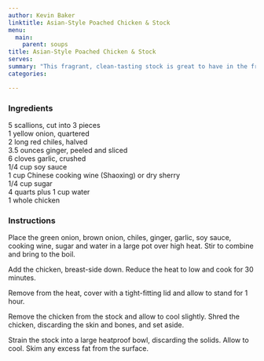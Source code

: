 ```yaml
---
author: Kevin Baker
linktitle: Asian-Style Poached Chicken & Stock
menu:
  main:
    parent: soups
title: Asian-Style Poached Chicken & Stock
serves:
summary: "This fragrant, clean-tasting stock is great to have in the freezer."
categories:

---
```

### Ingredients

<div class="ingredient-list">

5 scallions, cut into 3 pieces  
1 yellow onion, quartered  
2 long red chiles, halved  
3.5 ounces ginger, peeled and sliced  
6 cloves garlic, crushed  
1/4 cup soy sauce  
1 cup Chinese cooking wine (Shaoxing) or dry sherry  
1/4 cup sugar  
4 quarts plus 1 cup water  
1 whole chicken   

</div>

### Instructions

Place the green onion, brown onion, chiles, ginger, garlic, soy sauce, cooking wine, sugar and water in a large pot over high heat. Stir to combine and bring to the boil. 

Add the chicken, breast-side down. Reduce the heat to low and cook for 30 minutes. 

Remove from the heat, cover with a tight-fitting lid and allow to stand for 1 hour. 

Remove the chicken from the stock and allow to cool slightly. Shred the chicken, discarding the skin and bones, and set aside. 

Strain the stock into a large heatproof bowl, discarding the solids. Allow to cool. Skim any excess fat from the surface. 
